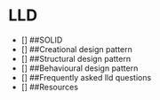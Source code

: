 
# LLD

- [] ##SOLID
- [] ##Creational design pattern
- [] ##Structural design pattern
- [] ##Behavioural design pattern
- [] ##Frequently asked lld questions
- [] ##Resources

